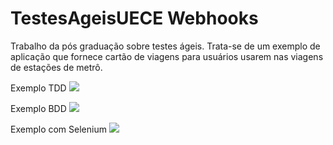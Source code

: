 # TestesAgeisUECE Webhooks
Trabalho da pós graduação sobre testes ágeis.
Trata-se de um exemplo de aplicação que fornece cartão de viagens para usuários usarem nas viagens de estações de metrô.

Exemplo TDD
![](https://i.imgur.com/2Kj6DRF.gif)


Exemplo BDD
![](https://i.imgur.com/vV88N6x.gif)

Exemplo com Selenium
![](https://i.imgur.com/ki1rvZv.gif)
